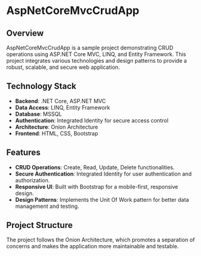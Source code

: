 # AspNetCoreMvcCrudApp

## Overview

AspNetCoreMvcCrudApp is a sample project demonstrating CRUD operations using ASP.NET Core MVC, LINQ, and Entity Framework. This project integrates various technologies and design patterns to provide a robust, scalable, and secure web application.

## Technology Stack

- **Backend**: .NET Core, ASP.NET MVC
- **Data Access**: LINQ, Entity Framework
- **Database**: MSSQL
- **Authentication**: Integrated Identity for secure access control
- **Architecture**: Onion Architecture
- **Frontend**: HTML, CSS, Bootstrap

## Features

- **CRUD Operations**: Create, Read, Update, Delete functionalities.
- **Secure Authentication**: Integrated Identity for user authentication and authorization.
- **Responsive UI**: Built with Bootstrap for a mobile-first, responsive design.
- **Design Patterns**: Implements the Unit Of Work pattern for better data management and testing.

## Project Structure

The project follows the Onion Architecture, which promotes a separation of concerns and makes the application more maintainable and testable.

